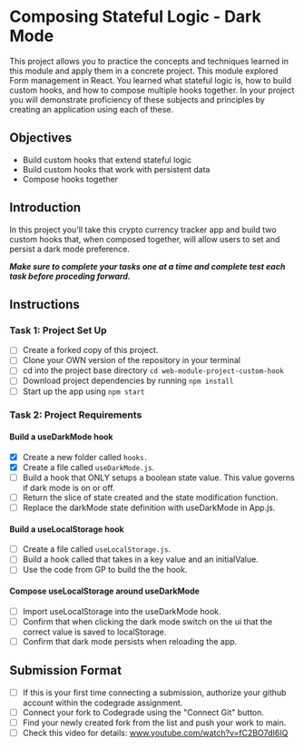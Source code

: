 # Composing Stateful Logic - Dark Mode

This project allows you to practice the concepts and techniques learned in this module and apply them in a concrete project. This module explored Form management in React. You learned what stateful logic is, how to build custom hooks, and how to compose multiple hooks together. In your project you will demonstrate proficiency of these subjects and principles by creating an application using each of these.

## Objectives

- Build custom hooks that extend stateful logic
- Build custom hooks that work with persistent data
- Compose hooks together

## Introduction

In this project you'll take this crypto currency tracker app and build two custom hooks that, when composed together, will allow users to set and persist a dark mode preference.

***Make sure to complete your tasks one at a time and complete test each task before proceding forward.***

## Instructions

### Task 1: Project Set Up

* [ ] Create a forked copy of this project.
* [ ] Clone your OWN version of the repository in your terminal
* [ ] cd into the project base directory `cd web-module-project-custom-hook`
* [ ] Download project dependencies by running `npm install`
* [ ] Start up the app using `npm start`

### Task 2: Project Requirements

#### Build a useDarkMode hook

* [x] Create a new folder called `hooks.`
* [x] Create a file called `useDarkMode.js`.
* [ ] Build a hook that ONLY setups a boolean state value. This value governs if dark mode is on or off.
* [ ] Return the slice of state created and the state modification function.
* [ ] Replace the darkMode state definition with useDarkMode in App.js.

#### Build a useLocalStorage hook

* [ ] Create a file called `useLocalStorage.js`.
* [ ] Build a hook called that takes in a key value and an initialValue.
* [ ] Use the code from GP to build the the hook.

#### Compose useLocalStorage around useDarkMode

* [ ] Import useLocalStorage into the useDarkMode hook.
* [ ] Confirm that when clicking the dark mode switch on the ui that the correct value is saved to localStorage.
* [ ] Confirm that dark mode persists when reloading the app.

## Submission Format

- [ ] If this is your first time connecting a submission, authorize your github account within the codegrade assignment.
- [ ] Connect your fork to Codegrade using the "Connect Git" button.
- [ ] Find your newly created fork from the list and push your work to main.
- [ ] Check this video for details: www.youtube.com/watch?v=fC2BO7dI6IQ
